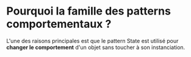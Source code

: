 
# Pourquoi la famille des patterns comportementaux ?

L'une des raisons principales est que le pattern State est utilisé pour **changer le comportement** d'un objet sans toucher à son instanciation.
